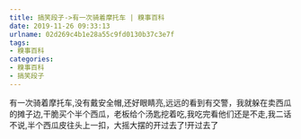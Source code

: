```yaml
---
title: 搞笑段子->有一次骑着摩托车 | 糗事百科
date: 2019-11-26 09:33:13
urlname: 02d269c4b1e28a55c9fd0130b37c3e7f
tags: 
- 糗事百科
categories:
- 糗事百科
- 搞笑段子
---
```

有一次骑着摩托车,没有戴安全帽,还好眼睛亮,远远的看到有交警，我就躲在卖西瓜的摊子边,干脆买个半个西瓜，老板给个汤匙挖着吃,我吃完看他们还是不走,我二话不说,半个西瓜皮往头上一扣，大摇大摆的开过去了!开过去了



